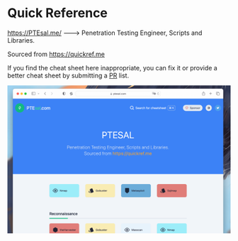 Quick Reference
===

https://PTEsal.me/ ---> Penetration Testing Engineer, Scripts and Libraries.

Sourced from https://quickref.me

If you find the cheat sheet here inappropriate, you can fix it or provide a better cheat sheet by submitting a [PR](https://github.com/0x584A/reference/blob/main/CONTRIBUTING.md) list.


![](./images/PTEsal-previe.png)
